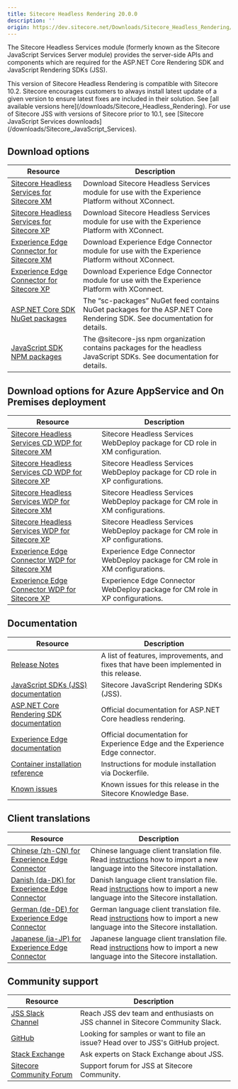 ```yaml
---
title: Sitecore Headless Rendering 20.0.0
description: ''
origin: https://dev.sitecore.net/Downloads/Sitecore_Headless_Rendering/20x/Sitecore_Headless_Rendering_2000.aspx
---
```


The Sitecore Headless Services module (formerly known as the Sitecore JavaScript Services Server module) provides the server-side APIs and components which are required for the ASP.NET Core Rendering SDK and JavaScript Rendering SDKs (JSS).

  <Alert variant='warning' mb={4}>
    <AlertIcon />
    This version of Sitecore Headless Rendering is compatible with Sitecore 10.2.
  </Alert>
  
  <Alert variant='warning' mb={4}>
    <AlertIcon />
    Sitecore encourages customers to always install latest update of a given version to ensure latest fixes are included in their solution. See [all available versions here](/downloads/Sitecore_Headless_Rendering).
  </Alert>
  
  <Alert variant='warning' mb={4}>
    <AlertIcon />
    For use of Sitecore JSS with versions of Sitecore prior to 10.1, see [Sitecore JavaScript Services downloads](/downloads/Sitecore_JavaScript_Services).
  </Alert>
  

## Download options

 | Resource | Description |
 | --- | --- |
 | [Sitecore Headless Services for Sitecore XM](https://scdp.blob.core.windows.net/downloads/Sitecore%20Headless%20Rendering/20x/Sitecore%20Headless%20Rendering%202000/Secure/Sitecore%20Headless%20Services%20Server%20XM%2020.0.0%20rev.%2000539.zip) | Download Sitecore Headless Services module for use with the Experience Platform without XConnect. |
 | [Sitecore Headless Services for Sitecore XP](https://scdp.blob.core.windows.net/downloads/Sitecore%20Headless%20Rendering/20x/Sitecore%20Headless%20Rendering%202000/Secure/Sitecore%20Headless%20Services%20Server%20XP%2020.0.0%20rev.%2000539.zip) | Download Sitecore Headless Services module for use with the Experience Platform with XConnect. |
 | [Experience Edge Connector for Sitecore XM](https://scdp.blob.core.windows.net/downloads/Sitecore%20Headless%20Rendering/20x/Sitecore%20Headless%20Rendering%202000/Secure/Sitecore%20ExperienceEdge%20Connector%20for%20Sitecore%2010.2.0%20XM%2020.0.0%20rev.%2000139.zip) | Download Experience Edge Connector module for use with the Experience Platform without XConnect. |
 | [Experience Edge Connector for Sitecore XP](https://scdp.blob.core.windows.net/downloads/Sitecore%20Headless%20Rendering/20x/Sitecore%20Headless%20Rendering%202000/Secure/Sitecore%20ExperienceEdge%20Connector%20for%20Sitecore%2010.2.0%20XP%2020.0.0%20rev.%2000139.zip) | Download Experience Edge Connector module for use with the Experience Platform with XConnect. |
 | [ASP.NET Core SDK NuGet packages](https://sitecore.myget.org/feed/sc-packages/package/nuget/Sitecore.AspNet.RenderingEngine) | The “sc-packages” NuGet feed contains NuGet packages for the ASP.NET Core Rendering SDK. See documentation for details. |
 | [JavaScript SDK NPM packages](https://www.npmjs.com/org/sitecore-jss) | The @sitecore-jss npm organization contains packages for the headless JavaScript SDKs. See documentation for details. |

## Download options for Azure AppService and On Premises deployment

 | Resource | Description |
 | --- | --- |
 | [Sitecore Headless Services CD WDP for Sitecore XM](https://scdp.blob.core.windows.net/downloads/Sitecore%20Headless%20Rendering/20x/Sitecore%20Headless%20Rendering%202000/Secure/Sitecore%20Headless%20Services%20Server%20XM%20CD%2020.0.0%20rev.%2000539.scwdp.zip) | Sitecore Headless Services WebDeploy package for CD role in XM configuration. |
 | [Sitecore Headless Services CD WDP for Sitecore XP](https://scdp.blob.core.windows.net/downloads/Sitecore%20Headless%20Rendering/20x/Sitecore%20Headless%20Rendering%202000/Secure/Sitecore%20Headless%20Services%20Server%20XP%20CD%2020.0.0%20rev.%2000539.scwdp.zip) | Sitecore Headless Services WebDeploy package for CD role in XP configurations. |
 | [Sitecore Headless Services WDP for Sitecore XM](https://scdp.blob.core.windows.net/downloads/Sitecore%20Headless%20Rendering/20x/Sitecore%20Headless%20Rendering%202000/Secure/Sitecore%20Headless%20Services%20Server%20XM%2020.0.0%20rev.%2000539.scwdp.zip) | Sitecore Headless Services WebDeploy package for CM role in XM configurations. |
 | [Sitecore Headless Services WDP for Sitecore XP](https://scdp.blob.core.windows.net/downloads/Sitecore%20Headless%20Rendering/20x/Sitecore%20Headless%20Rendering%202000/Secure/Sitecore%20Headless%20Services%20Server%20XP%2020.0.0%20rev.%2000539.scwdp.zip) | Sitecore Headless Services WebDeploy package for CM role in XP configurations. |
 | [Experience Edge Connector WDP for Sitecore XM](https://scdp.blob.core.windows.net/downloads/Sitecore%20Headless%20Rendering/20x/Sitecore%20Headless%20Rendering%202000/Secure/Sitecore%20ExperienceEdge%20Connector%20for%20Sitecore%2010.2.0%20XM%2020.0.0%20rev.%2000139.scwdp.zip) | Experience Edge Connector WebDeploy package for CM role in XM configurations. |
 | [Experience Edge Connector WDP for Sitecore XP](https://scdp.blob.core.windows.net/downloads/Sitecore%20Headless%20Rendering/20x/Sitecore%20Headless%20Rendering%202000/Secure/Sitecore%20ExperienceEdge%20Connector%20for%20Sitecore%2010.2.0%20XP%2020.0.0%20rev.%2000139.scwdp.zip) | Experience Edge Connector WebDeploy package for CM role in XP configurations. |

## Documentation

 | Resource | Description |
 | --- | --- |
 | [Release Notes](/downloads/Sitecore_Headless_Rendering/20x/Sitecore_Headless_Rendering_2000/Release_Notes) | A list of features, improvements, and fixes that have been implemented in this release. |
 | [JavaScript SDKs (JSS) documentation](https://doc.sitecore.com/en/developers/hd/200/sitecore-headless-development/sitecore-javascript-rendering-sdks--jss-.html) | Sitecore JavaScript Rendering SDKs (JSS). |
 | [ASP.NET Core Rendering SDK documentation](https://doc.sitecore.com/en/developers/hd/200/sitecore-headless-development/index-en.html) | Official documentation for ASP.NET Core headless rendering. |
 | [Experience Edge documentation](https://doc.sitecore.com/en/developers/hd/200/sitecore-headless-development/sitecore-experience-edge-for-xm.html) | Official documentation for Experience Edge and the Experience Edge connector. |
 | [Container installation reference](https://doc.sitecore.com/en/developers/102/developer-tools/sitecore-module-reference.html) | Instructions for module installation via Dockerfile. |
 | [Known issues](https://kb.sitecore.net/articles/545609) | Known issues for this release in the Sitecore Knowledge Base. |

## Client translations

 | Resource | Description |
 | --- | --- |
 | [Chinese (zh-CN) for Experience Edge Connector](https://scdp.blob.core.windows.net/downloads/Sitecore%20Headless%20Rendering/20x/Sitecore%20Headless%20Rendering%202000/Secure/Translations/Sitecore%20ExperienceEdge%20Connector%20for%20Sitecore%2010.2.0%20rev.%2000139%20(zh-CN).zip) | Chinese language client translation file. Read [instructions](~/link?_id=B685CC31771E466080080239FDBEA625&_z=z) how to import a new language into the Sitecore installation. |
 | [Danish (da-DK) for Experience Edge Connector](https://scdp.blob.core.windows.net/downloads/Sitecore%20Headless%20Rendering/20x/Sitecore%20Headless%20Rendering%202000/Secure/Translations/Sitecore%20ExperienceEdge%20Connector%20for%20Sitecore%2010.2.0%20rev.%2000139%20(da-DK).zip) | Danish language client translation file. Read [instructions](~/link?_id=B685CC31771E466080080239FDBEA625&_z=z) how to import a new language into the Sitecore installation. |
 | [German (de-DE) for Experience Edge Connector](https://scdp.blob.core.windows.net/downloads/Sitecore%20Headless%20Rendering/20x/Sitecore%20Headless%20Rendering%202000/Secure/Translations/Sitecore%20ExperienceEdge%20Connector%20for%20Sitecore%2010.2.0%20rev.%2000139%20(de-DE).zip) | German language client translation file. Read [instructions](~/link?_id=B685CC31771E466080080239FDBEA625&_z=z) how to import a new language into the Sitecore installation. |
 | [Japanese (ja-JP) for Experience Edge Connector](https://scdp.blob.core.windows.net/downloads/Sitecore%20Headless%20Rendering/20x/Sitecore%20Headless%20Rendering%202000/Secure/Translations/Sitecore%20ExperienceEdge%20Connector%20for%20Sitecore%2010.2.0%20rev.%2000139%20(ja-JP).zip) | Japanese language client translation file. Read [instructions](~/link?_id=B685CC31771E466080080239FDBEA625&_z=z) how to import a new language into the Sitecore installation. |

## Community support

 | Resource | Description |
 | --- | --- |
 | [JSS Slack Channel](https://sitecorechat.slack.com/messages/jss) | Reach JSS dev team and enthusiasts on JSS channel in Sitecore Community Slack. |
 | [GitHub](https://github.com/sitecore/jss) | Looking for samples or want to file an issue? Head over to JSS's GitHub project. |
 | [Stack Exchange](https://sitecore.stackexchange.com/questions/tagged/jss) | Ask experts on Stack Exchange about JSS. |
 | [Sitecore Community Forum](https://community.sitecore.net/developers/f/40) | Support forum for JSS at Sitecore Community. |